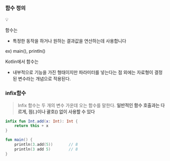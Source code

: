 ### 함수 정의

<aside>
💡

함수는

- 특정한 동작을 하거나 원하는 결과값을 연산하는데 사용합니다

ex) main(), println()

Kotlin에서 함수는

- 내부적으로 기능을 가진 형태이지만 파라미터를 넣는다는 점 외에는 자료형이 결정된 변수라는 개념으로 적용된다.

</aside>

### infix함수

> Infix 함수는 두 개의 변수 가운데 오는 함수를 말한다.
**일반적인 함수 호출과는 다르게, 점(.)이나 괄호() 없이 사용할 수 있다**
> 

```kotlin
infix fun Int.add(x: Int): Int {
    return this + x
}

fun main() {
    println(3.add(5))		// 8
    println(3 add 5)		// 8
}
```

